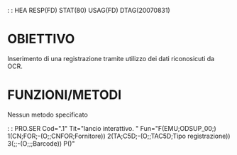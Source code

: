  :  : HEA RESP(FD) STAT(80) USAG(FD) DTAG(20070831)

# OBIETTIVO
Inserimento di una registrazione tramite utilizzo dei dati riconosicuti da OCR.

# FUNZIONI/METODI
Nessun metodo specificato

 :  : PRO.SER Cod=".1" Tit="lancio interattivo. " Fun="F(EMU;ODSUP_00;) 1(CN;FOR;-(O;;CNFOR;Fornitore)) 2(TA;C5D;-(O;;TAC5D;Tipo registrazione)) 3(;;-(O;;;Barcode)) P()"

